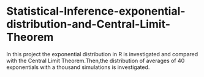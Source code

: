 # Statistical-Inference-exponential-distribution-and-Central-Limit-Theorem

In this project the exponential distribution in R is investigated and compared with the Central Limit Theorem.Then,the distribution of averages of 40 exponentials with a thousand simulations is investigated.
